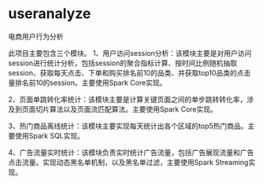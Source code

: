# useranalyze
电商用户行为分析

此项目主要包含三个模块。
1、用户访问session分析：该模块主要是对用户访问session进行统计分析，包括session的聚合指标计算、按时间比例随机抽取session、获取每天点击、下单和购买排名前10的品类、并获取top10品类的点击量排名前10的session。主要使用Spark Core实现。

2、页面单跳转化率统计：该模块主要是计算关键页面之间的单步跳转转化率，涉及到页面切片算法以及页面流匹配算法。主要使用Spark Core实现。

3、热门商品离线统计：该模块主要实现每天统计出各个区域的top5热门商品。主要使用Spark SQL实现。

4、广告流量实时统计：该模块负责实时统计广告流量，包括广告展现流量和广告点击流量。实现动态黑名单机制，以及黑名单过滤，主要使用Spark Streaming实现。

